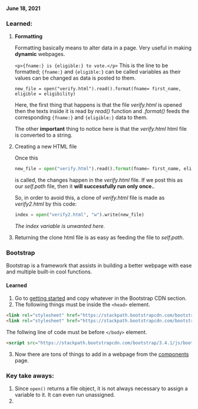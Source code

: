 #### June 18, 2021

### Learned:

1. __Formatting__

    Formatting basically means to alter data in a page. Very useful in making **dynamic** webpages.

    `<p>{fname:} is {eligible:} to vote.</p>` This is the line to be formatted; `{fname:}` and `{eligible:}` can be called variables as their values can be changed as data is posted to them. 

    `new_file = open("verify.html").read().format(fname= first_name, eligible = eligibility)`

    Here, the first thing that happens is that the file _verify.html_ is opened then the texts inside it is read by _read()_ function and _.format()_ feeds the corresponding `{fname:}` and `{eligible:}` data to them. 
    
    The other __important__ thing to notice here is that the _verify.html_ html file is converted to a string.

2. Creating a new HTML file

    Once this 
    ```python
    new_file = open("verify.html").read().format(fname= first_name, eligible = eligibility)
    ``` 
    is called, the changes happen in the _verify.html_ file. If we post this as our _self.path_ file, then it **will successfully run only once.**. 

    So, in order to avoid this, a clone of _verify.html_ file is made as _verify2.html_ by this code:
    ```python
    index = open("verify2.html", "w").write(new_file)
    ``` 
    
    _The index variable is unwanted here._ 
3. Returning the clone html file is as easy as feeding the file to _self.path_. 


### Bootstrap

Bootstrap is a framework that assists in building a better webpage with ease and multiple built-in cool functions. 

#### Learned
1. Go to [getting started](https://getbootstrap.com/docs/3.4/getting-started/) and copy whatever in the Bootstrap CDN section. 
2. The following things must be inside the `<head>` element.
```html
<link rel="stylesheet" href="https://stackpath.bootstrapcdn.com/bootstrap/3.4.1/css/bootstrap.min.css" integrity="sha384-HSMxcRTRxnN+Bdg0JdbxYKrThecOKuH5zCYotlSAcp1+c8xmyTe9GYg1l9a69psu" crossorigin="anonymous">
<link rel="stylesheet" href="https://stackpath.bootstrapcdn.com/bootstrap/3.4.1/css/bootstrap-theme.min.css" integrity="sha384-6pzBo3FDv/PJ8r2KRkGHifhEocL+1X2rVCTTkUfGk7/0pbek5mMa1upzvWbrUbOZ" crossorigin="anonymous">
```
The follwing line of code must be before `</body>` element.
```html
<script src="https://stackpath.bootstrapcdn.com/bootstrap/3.4.1/js/bootstrap.min.js" integrity="sha384-aJ21OjlMXNL5UyIl/XNwTMqvzeRMZH2w8c5cRVpzpU8Y5bApTppSuUkhZXN0VxHd" crossorigin="anonymous"></script>
```
3. Now there are tons of things to add in a webpage from the [components](https://getbootstrap.com/docs/3.4/components/) page. 



### Key take aways:

1. Since `open()` returns a file object, it is not always necessary to assign a variable to it. It can even run unassigned. 
2. 


